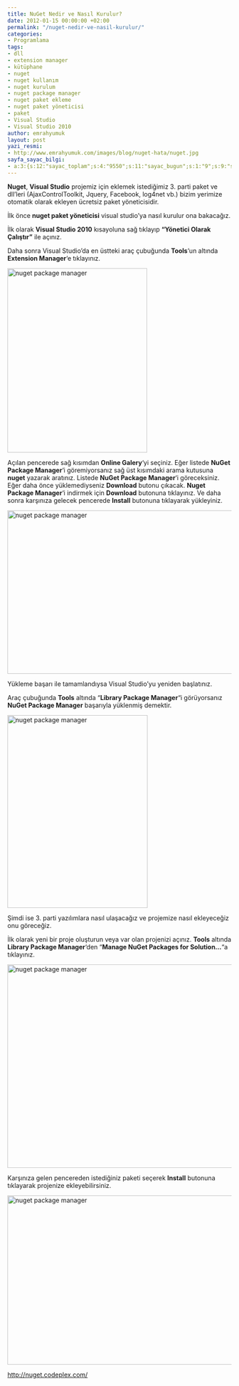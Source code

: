 ```yaml
---
title: NuGet Nedir ve Nasıl Kurulur?
date: 2012-01-15 00:00:00 +02:00
permalink: "/nuget-nedir-ve-nasil-kurulur/"
categories:
- Programlama
tags:
- dll
- extension manager
- kütüphane
- nuget
- nuget kullanım
- nuget kurulum
- nuget package manager
- nuget paket ekleme
- nuget paket yöneticisi
- paket
- Visual Studio
- Visual Studio 2010
author: emrahyumuk
layout: post
yazi_resmi:
- http://www.emrahyumuk.com/images/blog/nuget-hata/nuget.jpg
sayfa_sayac_bilgi:
- a:3:{s:12:"sayac_toplam";s:4:"9550";s:11:"sayac_bugun";s:1:"9";s:9:"son_okuma";s:10:"1364922307";}
---
```


**Nuget**, **Visual Studio** projemiz için eklemek istediğimiz 3. parti paket ve dll&#8217;leri (AjaxControlToolkit, Jquery, Facebook, log4net vb.) bizim yerimize otomatik olarak ekleyen ücretsiz paket yöneticisidir.

İlk önce **nuget paket yöneticisi** visual studio&#8217;ya nasıl kurulur ona bakacağız.

İlk olarak **Visual Studio 2010** kısayoluna sağ tıklayıp **&#8220;Yönetici Olarak Çalıştır&#8221;** ile açınız.

Daha sonra Visual Studio&#8217;da en üstteki araç çubuğunda **Tools**&#8216;un altında **Extension Manager**&#8216;e tıklayınız.

<!--more-->

<img class="alignnone" title="nuget kurulum" src="http://www.emrahyumuk.com/images/blog/nuget-kurulum/01.jpg" alt="nuget package manager" width="314" height="414" />

Açılan pencerede sağ kısımdan **Online Galery**&#8216;yi seçiniz. Eğer listede **NuGet Package Manager**&#8216;i göremiyorsanız sağ üst kısımdaki arama kutusuna **nuget** yazarak aratınız. Listede **NuGet Package Manager**&#8216;i göreceksiniz. Eğer daha önce yüklemediyseniz **Download** butonu çıkacak. **Nuget Package Manager**&#8216;i indirmek için **Download** butonuna tıklayınız. Ve daha sonra karşınıza gelecek pencerede **Install** butonuna tıklayarak yükleyiniz.

<img class="alignnone" title="nuget kurulum" src="http://www.emrahyumuk.com/images/blog/nuget-kurulum/02.jpg" alt="nuget package manager" width="602" height="367" />

Yükleme başarı ile tamamlandıysa Visual Studio&#8217;yu yeniden başlatınız.

Araç çubuğunda **Tools** altında &#8220;**Library Package Manager**&#8220;i görüyorsanız **NuGet Package Manager** başarıyla yüklenmiş demektir.

<img class="alignnone" title="nuget kurulum" src="http://www.emrahyumuk.com/images/blog/nuget-kurulum/03.jpg" alt="nuget package manager" width="315" height="433" />

Şimdi ise 3. parti yazılımlara nasıl ulaşacağız ve projemize nasıl ekleyeceğiz onu göreceğiz.

İlk olarak yeni bir proje oluşturun veya var olan projenizi açınız. **Tools** altında **Library Package Manager**&#8216;den &#8220;**Manage NuGet Packages for Solution&#8230;**&#8220;a tıklayınız.

<img class="alignnone" title="nuget kurulum" src="http://www.emrahyumuk.com/images/blog/nuget-kurulum/04.jpg" alt="nuget package manager" width="587" height="457" />

Karşınıza gelen pencereden istediğiniz paketi seçerek **Install** butonuna tıklayarak projenize ekleyebilirsiniz.

<img class="alignnone" title="nuget kurulum" src="http://www.emrahyumuk.com/images/blog/nuget-kurulum/05.jpg" alt="nuget package manager" width="569" height="380" />

<a href="http://nuget.codeplex.com/" target="_blank">http://nuget.codeplex.com/</a>